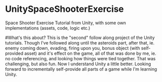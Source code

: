 # UnitySpaceShooterExercise
Space Shooter Exercise Tutorial from Unity, with some own implementations (assets, code, logic etc.)

#What's this about?
This is the "second" follow along project of the Unity tutorials. Though I've followed along until the asteroids part, after that,
ie. enemy coming down, evading, firing upon you, bonus object (with self-provided asset) and it's effect on the game, all of that was done
by me, ie. no code referencing, and looking how things were tied together. That was challenging, but also fun. Now I understand Unity a
little better. Looking forward to incrementally self-provide all parts of a game while I'm learning Unity.
